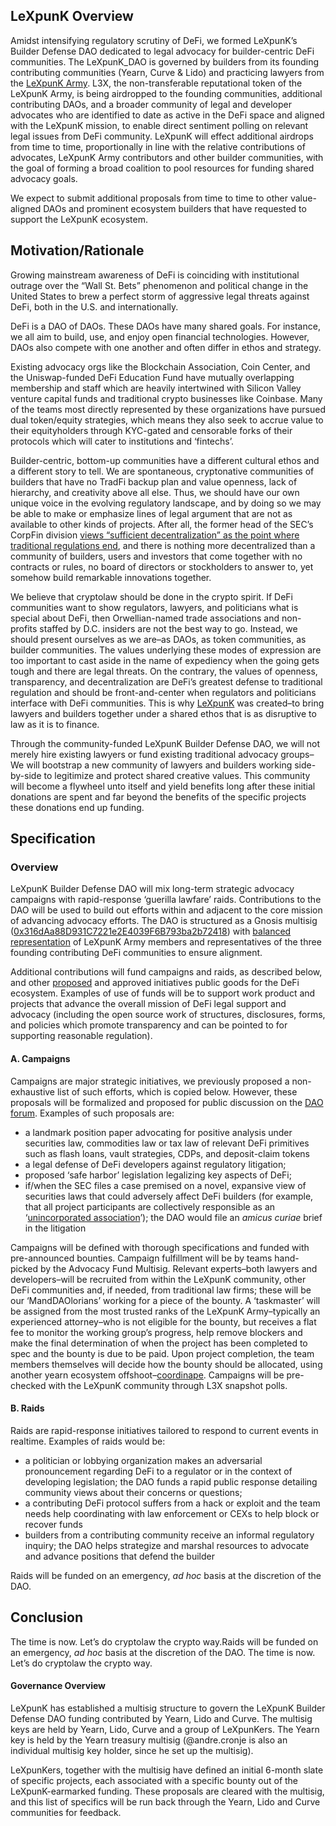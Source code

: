 ## LeXpunK Overview
Amidst intensifying regulatory scrutiny of DeFi, we formed LeXpunK’s Builder Defense DAO dedicated to legal advocacy for builder-centric DeFi communities. The LeXpunK_DAO is governed by builders from its founding contributing communities (Yearn, Curve & Lido) and practicing lawyers from the [LeXpunK Army](https://judge-jowday.medium.com/rise-of-lexpunk-army-5afad79966f1). L3X, the non-transferable reputational token of the LeXpunK Army, is being airdropped to the founding communities, additional contributing DAOs, and a broader community of legal and developer advocates who are identified to date as active in the DeFi space and aligned with the LeXpunK mission, to enable direct sentiment polling on relevant legal issues from DeFi community. LeXpunK will effect additional airdrops from time to time, proportionally in line with the relative contributions of advocates, LeXpunK Army contributors and other builder communities, with the goal of forming a broad coalition to pool resources for funding shared advocacy goals.

We expect to submit additional proposals from time to time to other value-aligned DAOs and prominent ecosystem builders that have requested to support the LeXpunK ecosystem.

## Motivation/Rationale

Growing mainstream awareness of DeFi is coinciding with institutional outrage over the “Wall St. Bets” phenomenon and political change in the United States to brew a perfect storm of aggressive legal threats against DeFi, both in the U.S. and internationally.

DeFi is a DAO of DAOs. These DAOs have many shared goals. For instance, we all aim to build, use, and enjoy open financial technologies. However, DAOs also compete with one another and often differ in ethos and strategy.

Existing advocacy orgs like the Blockchain Association, Coin Center, and the Uniswap-funded DeFi Education Fund have mutually overlapping membership and staff which are heavily intertwined with Silicon Valley venture capital funds and traditional crypto businesses like Coinbase. Many of the teams most directly represented by these organizations have pursued dual token/equity strategies, which means they also seek to accrue value to their equityholders through KYC-gated and censorable forks of their protocols which will cater to institutions and ‘fintechs’.

Builder-centric, bottom-up communities have a different cultural ethos and a different story to tell. We are spontaneous, cryptonative communities of builders that have no TradFi backup plan and value openness, lack of hierarchy, and creativity above all else. Thus, we should have our own unique voice in the evolving regulatory landscape, and by doing so we may be able to make or emphasize lines of legal argument that are not as available to other kinds of projects. After all, the former head of the SEC’s CorpFin division [views “sufficient decentralization” as the point where traditional regulations end](https://www.sec.gov/news/speech/speech-hinman-061418), and there is nothing more decentralized than a community of builders, users and investors that come together with no contracts or rules, no board of directors or stockholders to answer to, yet somehow build remarkable innovations together.

We believe that cryptolaw should be done in the crypto spirit. If DeFi communities want to show regulators, lawyers, and politicians what is special about DeFi, then Orwellian-named trade associations and non-profits staffed by D.C. insiders are not the best way to go. Instead, we should present ourselves as we are–as DAOs, as token communities, as builder communities. The values underlying these modes of expression are too important to cast aside in the name of expediency when the going gets tough and there are legal threats. On the contrary, the values of openness, transparency, and decentralization are DeFi’s greatest defense to traditional regulation and should be front-and-center when regulators and politicians interface with DeFi communities. This is why [LeXpunK](https://lex-node.medium.com/lexpunk-a1bb9f769ec) was created–to bring lawyers and builders together under a shared ethos that is as disruptive to law as it is to finance.

Through the community-funded LeXpunK Builder Defense DAO, we will not merely hire existing lawyers or fund existing traditional advocacy groups–We will bootstrap a new community of lawyers and builders working side-by-side to legitimize and protect shared creative values. This community will become a flywheel unto itself and yield benefits long after these initial donations are spent and far beyond the benefits of the specific projects these donations end up funding.

## Specification

### Overview

LeXpunK Builder Defense DAO will mix long-term strategic advocacy campaigns with rapid-response ‘guerilla lawfare’ raids. Contributions to the DAO will be used to build out efforts within and adjacent to the core mission of advancing advocacy efforts. The DAO is structured as a Gnosis multisig ([0x316dAa88D931C7221e2E4039F6B793ba2b72418](https://etherscan.io/address/0x316dAa88D931C7221e2E4039F6B793ba2b724180)) with [balanced representation](https://twitter.com/LeXpunK_DAO/status/1426152830495297536?s=20) of LeXpunK Army members and representatives of the three founding contributing DeFi communities to ensure alignment.

Additional contributions will fund campaigns and raids, as described below, and other [proposed](https://forum.lexpunk.army/) and approved initiatives public goods for the DeFi ecosystem. Examples of use of funds will be to support work product and projects that advance the overall mission of DeFi legal support and advocacy (including the open source work of structures, disclosures, forms, and policies which promote transparency and can be pointed to for supporting reasonable regulation).

#### A. Campaigns

Campaigns are major strategic initiatives, we previously proposed a non-exhaustive list of such efforts, which is copied below. However, these proposals will be formalized and proposed for public discussion on the [DAO forum](https://forum.lexpunk.army/). Examples of such proposals are:

* a landmark position paper advocating for positive analysis under securities law, commodities law or tax law of relevant DeFi primitives such as flash loans, vault strategies, CDPs, and deposit-claim tokens
* a legal defense of DeFi developers against regulatory litigation;
* proposed ‘safe harbor’ legislation legalizing key aspects of DeFi;
* if/when the SEC files a case premised on a novel, expansive view of securities laws that could adversely affect DeFi builders (for example, that all project participants are collectively responsible as an ‘[unincorporated association](https://lawstreetmedia.com/tech/sec-charges-five-in-connection-with-2b-bitconnect-securities-offering/)’); the DAO would file an *amicus curiae* brief in the litigation

Campaigns will be defined with thorough specifications and funded with pre-announced bounties. Campaign fulfillment will be by teams hand-picked by the Advocacy Fund Multisig. Relevant experts–both lawyers and developers–will be recruited from within the LeXpunK community, other DeFi communities and, if needed, from traditional law firms; these will be our ‘MandDAOlorians’ working for a piece of the bounty. A ‘taskmaster’ will be assigned from the most trusted ranks of the LeXpunK Army–typically an experienced attorney–who is not eligible for the bounty, but receives a flat fee to monitor the working group’s progress, help remove blockers and make the final determination of when the project has been completed to spec and the bounty is due to be paid. Upon project completion, the team members themselves will decide how the bounty should be allocated, using another yearn ecosystem offshoot–[coordinape](https://coordinape.com/). Campaigns will be pre-checked with the LeXpunK community through L3X snapshot polls.

#### B. Raids

Raids are rapid-response initiatives tailored to respond to current events in realtime. Examples of raids would be:

* a politician or lobbying organization makes an adversarial pronouncement regarding DeFi to a regulator or in the context of developing legislation; the DAO funds a rapid public response detailing community views about their concerns or questions;
* a contributing DeFi protocol suffers from a hack or exploit and the team needs help coordinating with law enforcement or CEXs to help block or recover funds
* builders from a contributing community receive an informal regulatory inquiry; the DAO helps strategize and marshal resources to advocate and advance positions that defend the builder

Raids will be funded on an emergency, *ad hoc* basis at the discretion of the DAO.

## Conclusion

The time is now. Let’s do cryptolaw the crypto way.Raids will be funded on an emergency, *ad hoc* basis at the discretion of the DAO.
The time is now. Let’s do cryptolaw the crypto way.

#### Governance Overview

LeXpunK has established a multisig structure to govern the LeXpunK Builder Defense DAO funding contributed by Yearn, Lido and Curve. The multisig keys are held by Yearn, Lido, Curve and a group of LeXpunKers. The Yearn key is held by the Yearn treasury multisig (@andre.cronje is also an individual multisig key holder, since he set up the multisig).

LeXpunKers, together with the multisig have defined an initial 6-month slate of specific projects, each associated with a specific bounty out of the LeXpunK-earmarked funding. These proposals are cleared with the multisig, and this list of specifics will be run back through the Yearn, Lido and Curve communities for feedback.